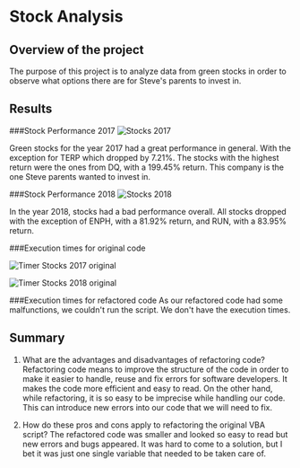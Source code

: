 # Stock Analysis

## Overview of the project
  The purpose of this project is to analyze data from green stocks in order to observe what options there are for Steve's parents to invest in. 

## Results
   ###Stock Performance 2017 
   ![Stocks 2017](https://user-images.githubusercontent.com/104812189/179146308-154e2adc-7a04-4bf1-9177-2b21368c99c2.PNG)

Green stocks for the year 2017 had a great performance in general. With the exception for TERP which dropped by 7.21%. 
The stocks with the highest return were the ones from DQ, with a 199.45% return. This company is the one Steve parents wanted to invest in. 

   ###Stock Performance 2018 
   ![Stocks 2018](https://user-images.githubusercontent.com/104812189/179146329-be199533-044a-47b9-bcf2-b2f2a60f637e.PNG)

In the year 2018, stocks had a bad performance overall. All stocks dropped with the exception of ENPH, with a 81.92% return, and RUN, with a 83.95% return. 

   ###Execution times for original code
   
   ![Timer Stocks 2017 original](https://user-images.githubusercontent.com/104812189/179146348-a0112aec-0450-4eec-ad3c-2fb78cb09238.PNG)
   
   ![Timer Stocks 2018 original](https://user-images.githubusercontent.com/104812189/179146362-5a181478-35b6-4c8b-9d92-545a16fb37dd.PNG)
  
  ###Execution times for refactored code
 As our refactored code had some malfunctions, we couldn't run the script. We don't have the execution times. 

## Summary
1. What are the advantages and disadvantages of refactoring code?
Refactoring code means to improve the structure of the code in order to make it easier to handle, reuse and fix errors for software developers. It makes the code more efficient and easy to read. On the other hand, while refactoring, it is so easy to be imprecise while handling our code. This can introduce new errors into our code that we will need to fix.

2. How do these pros and cons apply to refactoring the original VBA script?
The refactored code was smaller and looked so easy to read but new errors and bugs appeared. It was hard to come to a solution, but I bet it was just one single variable that needed to be taken care of. 

